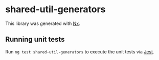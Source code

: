 # shared-util-generators

This library was generated with [Nx](https://nx.dev).

## Running unit tests

Run `ng test shared-util-generators` to execute the unit tests via [Jest](https://jestjs.io).
